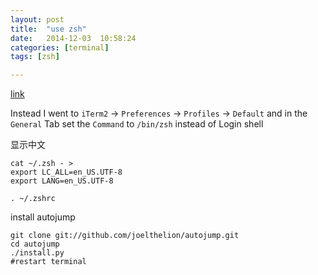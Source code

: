 ```yaml
---
layout: post
title:  "use zsh"
date:   2014-12-03	10:58:24
categories: [terminal]
tags: [zsh]

---
```


[link](https://github.com/robbyrussell/oh-my-zsh)

Instead I went to `iTerm2` -> `Preferences` -> `Profiles` -> `Default` and in the `General` Tab set the `Command` to `/bin/zsh` instead of Login shell

显示中文

```
cat ~/.zsh - >   
export LC_ALL=en_US.UTF-8    
export LANG=en_US.UTF-8  

. ~/.zshrc  

```

install autojump

```
git clone git://github.com/joelthelion/autojump.git
cd autojump
./install.py
#restart terminal
```